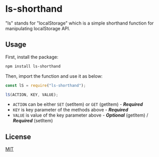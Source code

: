 
# ls-shorthand

"ls" stands for "localStorage" which is a simple shorthand function for manipulating localStorage API.

## Usage

First, install the package:
```bash
npm install ls-shorthand
```
Then, import the function and use it as below:
```javascript
const lS = require("ls-shorthand");

lS(ACTION, KEY, VALUE);
```

* `ACTION` can be either `SET` (setItem) or `GET` (getItem) - ***Required***
* `KEY` is key parameter of the methods above - ***Required***
* `VALUE` is value of the key parameter above - ***Optional*** (getItem) / ***Required*** (setItem)

## License

[MIT](https://choosealicense.com/licenses/mit/)
